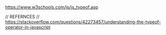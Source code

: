 

https://www.w3schools.com/js/js_typeof.asp



// REFERNCES
// https://stackoverflow.com/questions/42273457/understanding-the-typeof-operator-in-javascript
